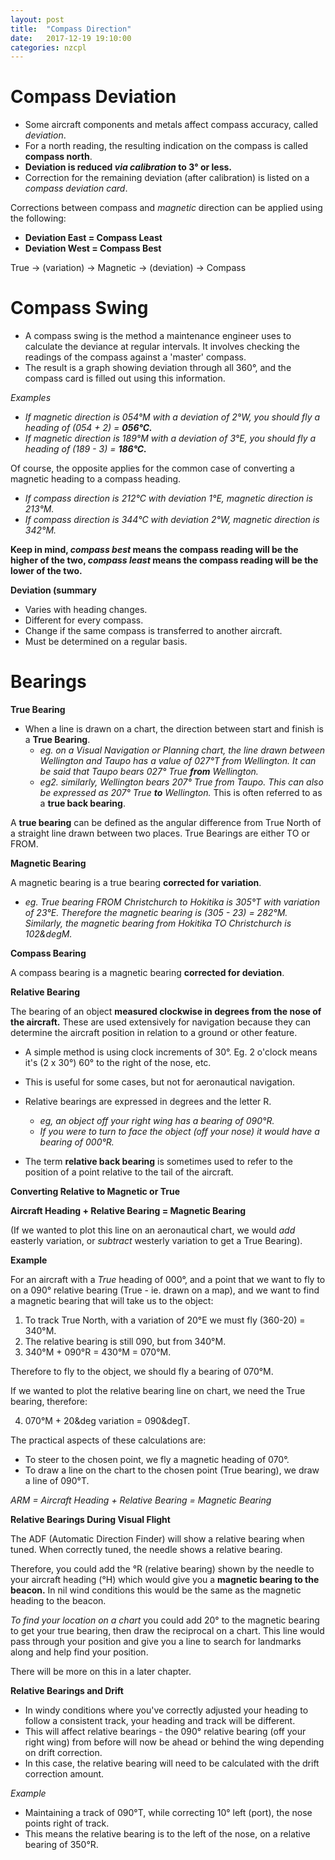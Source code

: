```yaml
---
layout: post
title:  "Compass Direction"
date:   2017-12-19 19:10:00
categories: nzcpl
---
```


# Compass Deviation

 * Some aircraft components and metals affect compass accuracy, called *deviation*.
 * For a north reading, the resulting indication on the compass is called **compass north**.
 * **Deviation is reduced *via calibration* to 3&deg; or less.**
 * Correction for the remaining deviation (after calibration) is listed on a *compass deviation
   card*.

Corrections between compass and *magnetic* direction can be applied using the following:

 * **Deviation East = Compass Least**
 * **Deviation West = Compass Best**

True -> (variation) -> Magnetic -> (deviation) -> Compass

# Compass Swing

 * A compass swing is the method a maintenance engineer uses to calculate the deviance at
   regular intervals. It involves checking the readings of the compass against a 'master'
   compass.
 * The result is a graph showing deviation through all 360&deg;, and the compass card is filled
   out using this information.

*Examples*

 * *If magnetic direction is 054&deg;M with a deviation of 2&deg;W, you should fly a heading
   of (054 + 2) = **056&deg;C.***
 * *If magnetic direction is 189&deg;M with a deviation of 3&deg;E, you should fly a heading
   of (189 - 3) = **186&deg;C.***

Of course, the opposite applies for the common case of converting a magnetic heading to a
compass heading.

 * *If compass direction is 212&deg;C with deviation 1&deg;E, magnetic direction is 213&deg;M.*
 * *If compass direction is 344&deg;C with deviation 2&deg;W, magnetic direction is 342&deg;M.*

**Keep in mind, *compass best* means the compass reading will be the higher of the two,
*compass least* means the compass reading will be the lower of the two.**

**Deviation (summary**

 * Varies with heading changes.
 * Different for every compass.
 * Change if the same compass is transferred to another aircraft.
 * Must be determined on a regular basis.

# Bearings

**True Bearing**

 * When a line is drawn on a chart, the direction between start and finish is a **True Bearing**.
    * *eg. on a Visual Navigation or Planning chart, the line drawn between Wellington and Taupo has
      a value of 027&deg;T from Wellington. It can be said that Taupo bears 027&deg; True **from**
      Wellington.*
    * *eg2. similarly, Wellington bears 207&deg; True from Taupo. This can also be expressed as
      207&deg; True **to** Wellington.* This is often referred to as a **true back bearing**.

A **true bearing** can be defined as the angular difference from True North of a straight line drawn
between two places. True Bearings are either TO or FROM.

**Magnetic Bearing**

A magnetic bearing is a true bearing **corrected for variation**.

 * *eg. True bearing FROM Christchurch to Hokitika is 305&deg;T with variation of 23&deg;E. Therefore
   the magnetic bearing is (305 - 23) = 282&deg;M. Similarly, the magnetic bearing from Hokitika TO
   Christchurch is 102&degM.*

**Compass Bearing**

A compass bearing is a magnetic bearing **corrected for deviation**.

**Relative Bearing**

The bearing of an object **measured clockwise in degrees from the nose of the aircraft.** These
are used extensively for navigation because they can determine the aircraft position in relation
to a ground or other feature.

 * A simple method is using clock increments of 30&deg;. Eg. 2 o'clock means it's (2 x 30&deg;)
   60&deg; to the right of the nose, etc.
 * This is useful for some cases, but not for aeronautical navigation.

 * Relative bearings are expressed in degrees and the letter R.
    * *eg, an object off your right wing has a bearing of 090&deg;R.*
    * *If you were to turn to face the object (off your nose) it would have a bearing of 000&deg;R.*
 * The term **relative back bearing** is sometimes used to refer to the position of a point
   relative to the tail of the aircraft.

**Converting Relative to Magnetic or True**

**Aircraft Heading + Relative Bearing = Magnetic Bearing**

(If we wanted to plot this line on an aeronautical chart, we would *add* easterly variation, or
*subtract* westerly variation to get a True Bearing).

**Example**

For an aircraft with a *True* heading of 000&deg;, and a point that we want to fly to on a
090&deg; relative bearing (True - ie. drawn on a map), and we want to find a magnetic bearing that
will take us to the object:

 1. To track True North, with a variation of 20&deg;E we must fly (360-20) = 340&deg;M.
 2. The relative bearing is still 090, but from 340&deg;M.
 3. 340&deg;M + 090&deg;R = 430&deg;M = 070&deg;M.

Therefore to fly to the object, we should fly a bearing of 070&deg;M.

If we wanted to plot the relative bearing line on chart, we need the True bearing, therefore:

 4. 070&deg;M + 20&deg variation = 090&degT.

The practical aspects of these calculations are:

 * To steer to the chosen point, we fly a magnetic heading of 070&deg;.
 * To draw a line on the chart to the chosen point (True bearing), we draw a line of 090&deg;T.

*ARM = Aircraft Heading + Relative Bearing = Magnetic Bearing*

**Relative Bearings During Visual Flight**

The ADF (Automatic Direction Finder) will show a relative bearing when tuned. When correctly tuned,
the needle shows a relative bearing.

Therefore, you could add the &deg;R (relative bearing) shown by the needle to your aircraft
heading (&deg;H) which would give you a **magnetic bearing to the beacon.** In nil wind conditions
this would be the same as the magnetic heading to the beacon.

*To find your location on a chart* you could add 20&deg; to the magnetic bearing to get your
true bearing, then draw the reciprocal on a chart. This line would pass through your position
and give you a line to search for landmarks along and help find your position.

There will be more on this in a later chapter.

**Relative Bearings and Drift**

 * In windy conditions where you've correctly adjusted your heading to follow a consistent track,
   your heading and track will be different.
 * This will affect relative bearings - the 090&deg; relative bearing (off your right wing) from
   before will now be ahead or behind the wing depending on drift correction.
 * In this case, the relative bearing will need to be calculated with the drift correction amount.

*Example*

 * Maintaining a track of 090&deg;T, while correcting 10&deg; left (port), the nose points right
   of track.
 * This means the relative bearing is to the left of the nose, on a relative bearing of 350&deg;R.
